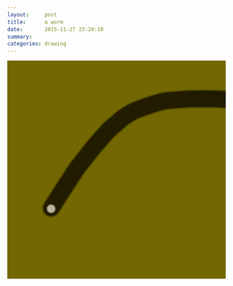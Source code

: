 ```yaml
---
layout:     post
title:      a worm
date:       2015-11-27 23:24:10
summary:    
categories: drawing
---
```

![a worm](/images/blog/a-worm.png "I start hating my self when I am not wasting my time.")
